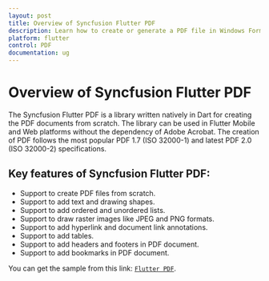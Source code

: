```yaml
---
layout: post
title: Overview of Syncfusion Flutter PDF
description: Learn how to create or generate a PDF file in Windows Forms with easy steps using Syncfusion .NET PDF library without depending on Adobe.
platform: flutter
control: PDF
documentation: ug
---
```


# Overview of Syncfusion Flutter PDF

The Syncfusion Flutter PDF is a library written natively in Dart for creating the PDF documents from scratch. The library can be used in Flutter Mobile and Web platforms without the dependency of Adobe Acrobat. The creation of PDF follows the most popular PDF 1.7 (ISO 32000-1) and latest PDF 2.0 (ISO 32000-2) specifications.

## Key features of Syncfusion Flutter PDF:

* Support to create PDF files from scratch.
* Support to add text and drawing shapes.
* Support to add ordered and unordered lists.
* Support to draw raster images like JPEG and PNG formats.
* Support to add hyperlink and document link annotations.
* Support to add tables.
* Support to add headers and footers in PDF document.
* Support to add bookmarks in PDF document.

You can get the sample from this link: [`Flutter PDF`](https://github.com/syncfusion/flutter-examples).